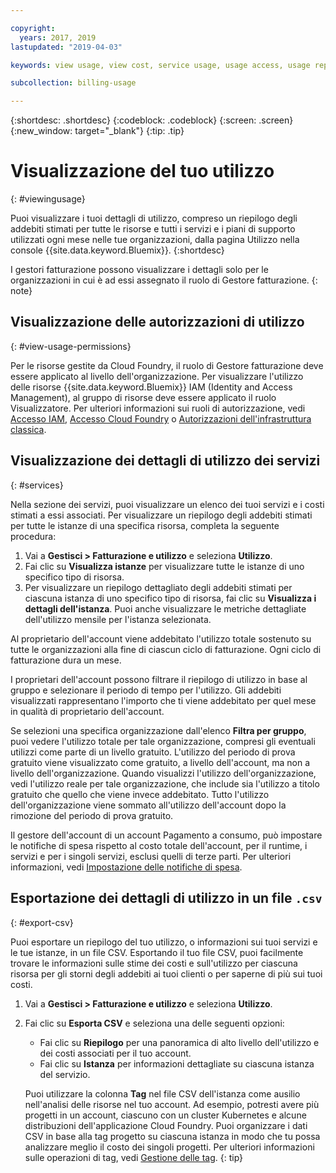 ```yaml
---

copyright:
  years: 2017, 2019
lastupdated: "2019-04-03"

keywords: view usage, view cost, service usage, usage access, usage report

subcollection: billing-usage

---
```


{:shortdesc: .shortdesc}
{:codeblock: .codeblock}
{:screen: .screen}
{:new_window: target="_blank"}
{:tip: .tip}


# Visualizzazione del tuo utilizzo
{: #viewingusage}

Puoi visualizzare i tuoi dettagli di utilizzo, compreso un riepilogo degli addebiti stimati per tutte le risorse e tutti i servizi e i piani di supporto utilizzati ogni mese nelle tue organizzazioni, dalla pagina Utilizzo nella console {{site.data.keyword.Bluemix}}.
{:shortdesc}

I gestori fatturazione possono visualizzare i dettagli solo per le organizzazioni in cui è ad essi assegnato il ruolo di Gestore fatturazione.
{: note}


## Visualizzazione delle autorizzazioni di utilizzo
{: #view-usage-permissions}

Per le risorse gestite da Cloud Foundry, il ruolo di Gestore fatturazione deve essere applicato al livello dell'organizzazione. Per visualizzare l'utilizzo delle risorse {{site.data.keyword.Bluemix}} IAM (Identity and Access Management), al gruppo di risorse deve essere applicato il ruolo Visualizzatore. Per ulteriori informazioni sui ruoli di autorizzazione, vedi [Accesso IAM](/docs/iam?topic=iam-userroles), [Accesso Cloud Foundry](/docs/iam?topic=iam-cfaccess) o [Autorizzazioni dell'infrastruttura classica](/docs/iam?topic=iam-infrapermission).

## Visualizzazione dei dettagli di utilizzo dei servizi
{: #services}

Nella sezione dei servizi, puoi visualizzare un elenco dei tuoi servizi e i costi stimati a essi associati. Per visualizzare un riepilogo degli addebiti stimati per tutte le istanze di una specifica risorsa, completa la seguente procedura:

1. Vai a **Gestisci > Fatturazione e utilizzo** e seleziona **Utilizzo**.
2. Fai clic su **Visualizza istanze** per visualizzare tutte le istanze di uno specifico tipo di risorsa.  
3. Per visualizzare un riepilogo dettagliato degli addebiti stimati per ciascuna istanza di uno specifico tipo di risorsa, fai clic su **Visualizza i dettagli dell'istanza**. Puoi anche visualizzare le metriche dettagliate dell'utilizzo mensile per l'istanza selezionata.

Al proprietario dell'account viene addebitato l'utilizzo totale sostenuto su tutte le organizzazioni alla fine di ciascun ciclo di fatturazione. Ogni ciclo di fatturazione dura un mese.

I proprietari dell'account possono filtrare il riepilogo di utilizzo in base al gruppo e selezionare il periodo di tempo per l'utilizzo. Gli addebiti visualizzati rappresentano l'importo che ti viene addebitato per quel mese in qualità di proprietario dell'account.

Se selezioni una specifica organizzazione dall'elenco **Filtra per gruppo**, puoi vedere l'utilizzo totale per tale organizzazione, compresi gli eventuali utilizzi come parte di un livello gratuito. L'utilizzo del periodo di prova gratuito viene visualizzato come gratuito, a livello dell'account, ma non a livello dell'organizzazione. Quando visualizzi l'utilizzo dell'organizzazione, vedi l'utilizzo reale per tale organizzazione, che include sia l'utilizzo a titolo gratuito che quello che viene invece addebitato. Tutto l'utilizzo dell'organizzazione viene sommato all'utilizzo dell'account dopo la rimozione del periodo di prova gratuito.

Il gestore dell'account di un account Pagamento a consumo, può impostare le notifiche di spesa rispetto al costo totale dell'account, per il
runtime, i servizi e per i singoli servizi, esclusi quelli di terze parti. Per ulteriori informazioni, vedi [Impostazione delle notifiche di spesa](/docs/billing-usage?topic=billing-usage-spending).

## Esportazione dei dettagli di utilizzo in un file `.csv`
{: #export-csv}

Puoi esportare un riepilogo del tuo utilizzo, o informazioni sui tuoi servizi e le tue istanze, in un file CSV. Esportando il tuo file CSV, puoi facilmente trovare le informazioni sulle stime dei costi e sull'utilizzo per ciascuna risorsa per gli storni degli addebiti ai tuoi clienti o per saperne di più sui tuoi costi.

1. Vai a **Gestisci > Fatturazione e utilizzo** e seleziona **Utilizzo**.
1. Fai clic su **Esporta CSV** e seleziona una delle seguenti opzioni:
   - Fai clic su **Riepilogo** per una panoramica di alto livello dell'utilizzo e dei costi associati per il tuo account. 
   - Fai clic su **Istanza** per informazioni dettagliate su ciascuna istanza del servizio. 

   Puoi utilizzare la colonna **Tag** nel file CSV dell'istanza come ausilio nell'analisi delle risorse nel tuo account. Ad esempio, potresti avere più progetti in un account, ciascuno con un cluster Kubernetes e alcune distribuzioni dell'applicazione Cloud Foundry. Puoi organizzare i dati CSV in base alla tag progetto su ciascuna istanza in modo che tu possa analizzare meglio il costo dei singoli progetti. Per ulteriori informazioni sulle operazioni di tag, vedi [Gestione delle tag](/docs/resources?topic=resources-tag).
   {: tip}
